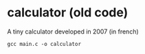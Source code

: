 # calculator (old code)

A tiny calculator developed in 2007 (in french)

```
gcc main.c -o calculator
```
